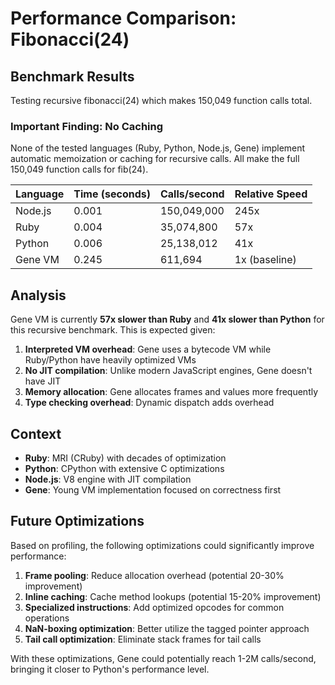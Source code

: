 # Performance Comparison: Fibonacci(24)

## Benchmark Results

Testing recursive fibonacci(24) which makes 150,049 function calls total.

### Important Finding: No Caching
None of the tested languages (Ruby, Python, Node.js, Gene) implement automatic memoization or caching for recursive calls. All make the full 150,049 function calls for fib(24).

| Language | Time (seconds) | Calls/second | Relative Speed |
|----------|---------------|--------------|----------------|
| Node.js  | 0.001         | 150,049,000  | 245x           |
| Ruby     | 0.004         | 35,074,800   | 57x            |
| Python   | 0.006         | 25,138,012   | 41x            |
| Gene VM  | 0.245         | 611,694      | 1x (baseline)  |

## Analysis

Gene VM is currently **57x slower than Ruby** and **41x slower than Python** for this recursive benchmark. This is expected given:

1. **Interpreted VM overhead**: Gene uses a bytecode VM while Ruby/Python have heavily optimized VMs
2. **No JIT compilation**: Unlike modern JavaScript engines, Gene doesn't have JIT
3. **Memory allocation**: Gene allocates frames and values more frequently
4. **Type checking overhead**: Dynamic dispatch adds overhead

## Context

- **Ruby**: MRI (CRuby) with decades of optimization
- **Python**: CPython with extensive C optimizations
- **Node.js**: V8 engine with JIT compilation
- **Gene**: Young VM implementation focused on correctness first

## Future Optimizations

Based on profiling, the following optimizations could significantly improve performance:

1. **Frame pooling**: Reduce allocation overhead (potential 20-30% improvement)
2. **Inline caching**: Cache method lookups (potential 15-20% improvement)
3. **Specialized instructions**: Add optimized opcodes for common operations
4. **NaN-boxing optimization**: Better utilize the tagged pointer approach
5. **Tail call optimization**: Eliminate stack frames for tail calls

With these optimizations, Gene could potentially reach 1-2M calls/second, bringing it closer to Python's performance level.